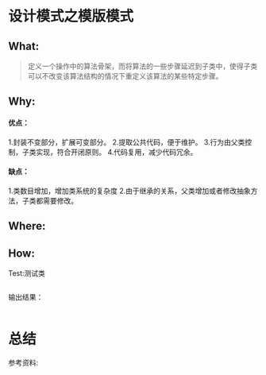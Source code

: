 # 设计模式之模版模式
## What:
>定义一个操作中的算法骨架，而将算法的一些步骤延迟到子类中，使得子类可以不改变该算法结构的情况下重定义该算法的某些特定步骤。



## Why:
#### 优点：
1.封装不变部分，扩展可变部分。 
2.提取公共代码，便于维护。 
3.行为由父类控制，子类实现，符合开闭原则。
4.代码复用，减少代码冗余。

#### 缺点：
1.类数目增加，增加类系统的复杂度
2.由于继承的关系，父类增加或者修改抽象方法，子类都需要修改。

## Where:


## How:





Test:测试类
```java

```
输出结果：
```java

```



# 总结

参考资料:
